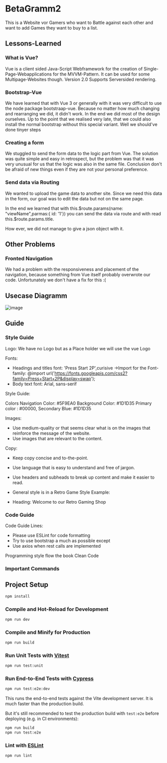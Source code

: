 # BetaGramm2
This is a Website vor Gamers who want to Battle against each other and want to add Games they want to buy to a list.

## Lessons-Learned
### What is Vue?
Vue is a client sided Java-Script Webframework for the creation of Single-Page-Webapplications for the MVVM-Pattern.
It can be used for some Multipage-Websites though.
Version 2.0 Supports Serversided rendering.
### Bootstrap-Vue
We have learned that with Vue 3 or generally with
it was very difficult to use the node package bootstraap-vue.
Because no matter how much changing and rearranging we did, it didn't work.
In the end we did most of the design ourselves.
Up to the point that we realised very late, that we could also install the normal bootstrap without this special variant.
Well we should've done tinyer steps
### Creating a form
We stuggled to send the form data to the logic part from Vue.
The solution was quite simple and easy in retrospect, but the problem was that it was very unusual for us that the logic was also in the same file. Conclusion don't be afraid of new things even if they are not your personal preference.
### Send data via Routing
We wanted to upload the game data to another site. Since we need this data in the form, our goal was to edit the data but not on the same page.

In the end we learned that with 
this.$route.params(name: "viewName",parmas:{ id: '1'})
you can send the data via route and with
read this.$route.params.title.

How ever, we did not manage to give a json object with it.
## Other Problems

### Fronted Navigation
We had a problem with the responsiveness and placement of the navigation, because something from Vue itself probably overwrote our code. Unfortunately we don't have a fix for this :(


## Usecase Diagramm
![image](https://github.com/roxy22r/BetaGramm2/assets/51272296/f71dbc3a-dfed-44fb-be32-ec6c2d4c104e)

##  Guide 
### Style Guide 
Logo: We have no Logo but as a Place holder we will use the vue Logo

Fonts:

- Headings and titles font: 'Press Start 2P',curisive ->Import for the Font-family: @import url('https://fonts.googleapis.com/css2?family=Press+Start+2P&display=swap');
- Body text font: Arial, sans-serif

Style Guide:

Colors
Navigation Color: #5F9EA0
Background Color: #1D1D35
Primary color : #00000,
Secondary Blue: #1D1D35


Images:
- Use medium-quality or that seems clear what is on the  images that reinforce the message of the website.
- Use images that are relevant to the content.

Copy:
- Keep copy concise and to-the-point.
- Use language that is easy to understand and free of jargon.
- Use headers and subheads to break up content and make it easier to read.

- General style is in a Retro Game Style
Example:
- Heading: Welcome to our Retro Gaming Shop

### Code Guide
Code Guide Lines:

- Please use ESLint for code formatting
- Try to use bootstrap a much as possible except
- Use axios when rest calls are implemented

Programming style flow the book Clean Code  

### Important Commands
## Project Setup

```sh
npm install
```

### Compile and Hot-Reload for Development

```sh
npm run dev
```

### Compile and Minify for Production

```sh
npm run build
```

### Run Unit Tests with [Vitest](https://vitest.dev/)

```sh
npm run test:unit
```

### Run End-to-End Tests with [Cypress](https://www.cypress.io/)

```sh
npm run test:e2e:dev
```

This runs the end-to-end tests against the Vite development server.
It is much faster than the production build.

But it's still recommended to test the production build with `test:e2e` before deploying (e.g. in CI environments):

```sh
npm run build
npm run test:e2e
```

### Lint with [ESLint](https://eslint.org/)

```sh
npm run lint
```
